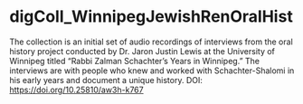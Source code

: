 # digColl_WinnipegJewishRenOralHist
The collection is an initial set of audio recordings of interviews from the oral history project conducted by Dr. Jaron Justin Lewis at the University of Winnipeg titled “Rabbi Zalman Schachter’s Years in Winnipeg.” The interviews are with people who knew and worked with Schachter-Shalomi in his early years and document a unique history. DOI: https://doi.org/10.25810/aw3h-k767
